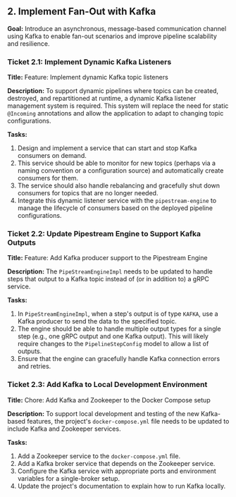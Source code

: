## 2. Implement Fan-Out with Kafka

**Goal:** Introduce an asynchronous, message-based communication channel using Kafka to enable fan-out scenarios and improve pipeline scalability and resilience.

### Ticket 2.1: Implement Dynamic Kafka Listeners

**Title:** Feature: Implement dynamic Kafka topic listeners

**Description:**
To support dynamic pipelines where topics can be created, destroyed, and repartitioned at runtime, a dynamic Kafka listener management system is required. This system will replace the need for static `@Incoming` annotations and allow the application to adapt to changing topic configurations.

**Tasks:**
1.  Design and implement a service that can start and stop Kafka consumers on demand.
2.  This service should be able to monitor for new topics (perhaps via a naming convention or a configuration source) and automatically create consumers for them.
3.  The service should also handle rebalancing and gracefully shut down consumers for topics that are no longer needed.
4.  Integrate this dynamic listener service with the `pipestream-engine` to manage the lifecycle of consumers based on the deployed pipeline configurations.

### Ticket 2.2: Update Pipestream Engine to Support Kafka Outputs

**Title:** Feature: Add Kafka producer support to the Pipestream Engine

**Description:**
The `PipeStreamEngineImpl` needs to be updated to handle steps that output to a Kafka topic instead of (or in addition to) a gRPC service.

**Tasks:**
1.  In `PipeStreamEngineImpl`, when a step's output is of type `KAFKA`, use a Kafka producer to send the data to the specified topic.
2.  The engine should be able to handle multiple output types for a single step (e.g., one gRPC output and one Kafka output). This will likely require changes to the `PipelineStepConfig` model to allow a list of outputs.
3.  Ensure that the engine can gracefully handle Kafka connection errors and retries.

### Ticket 2.3: Add Kafka to Local Development Environment

**Title:** Chore: Add Kafka and Zookeeper to the Docker Compose setup

**Description:**
To support local development and testing of the new Kafka-based features, the project's `docker-compose.yml` file needs to be updated to include Kafka and Zookeeper services.

**Tasks:**
1.  Add a Zookeeper service to the `docker-compose.yml` file.
2.  Add a Kafka broker service that depends on the Zookeeper service.
3.  Configure the Kafka service with appropriate ports and environment variables for a single-broker setup.
4.  Update the project's documentation to explain how to run Kafka locally.
